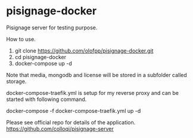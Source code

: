 # pisignage-docker
Pisignage server for testing purpose. 


How to use.
1. git clone https://github.com/olofpp/pisignage-docker.git
2. cd pisignage-docker
3. docker-compose up -d

Note that media, mongodb and license will be stored in a subfolder called storage.

docker-compose-traefik.yml is setup for my reverse proxy and can be started with following command.

docker-compose -f docker-compose-traefik.yml up -d

Please see official repo for details of the application. 
https://github.com/colloqi/pisignage-server
